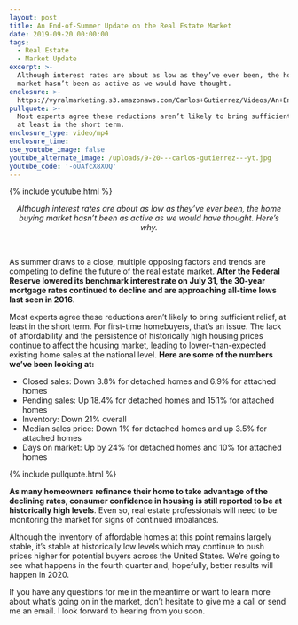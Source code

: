 ```yaml
---
layout: post
title: An End-of-Summer Update on the Real Estate Market
date: 2019-09-20 00:00:00
tags:
  - Real Estate
  - Market Update
excerpt: >-
  Although interest rates are about as low as they’ve ever been, the home buying
  market hasn’t been as active as we would have thought.
enclosure: >-
  https://vyralmarketing.s3.amazonaws.com/Carlos+Gutierrez/Videos/An+End-of-Summer+Update+on+the+Real+Estate+Market.mp4
pullquote: >-
  Most experts agree these reductions aren’t likely to bring sufficient relief,
  at least in the short term.
enclosure_type: video/mp4
enclosure_time:
use_youtube_image: false
youtube_alternate_image: /uploads/9-20---carlos-gutierrez---yt.jpg
youtube_code: '-oUAfcX8XOQ'
---
```


{% include youtube.html %}

<center><em>Although interest rates are about as low as they&rsquo;ve ever been, the home buying market hasn&rsquo;t been as active as we would have thought. Here&rsquo;s why.</em></center>

&nbsp;

As summer draws to a close, multiple opposing factors and trends are competing to define the future of the real estate market. **After the Federal Reserve lowered its benchmark interest rate on July 31, the 30-year mortgage rates continued to decline and are approaching all-time lows last seen in 2016**.

Most experts agree these reductions aren’t likely to bring sufficient relief, at least in the short term. For first-time homebuyers, that’s an issue. The lack of affordability and the persistence of historically high housing prices continue to affect the housing market, leading to lower-than-expected existing home sales at the national level. **Here are some of the numbers we’ve been looking at:**

* Closed sales: Down 3.8% for detached homes and 6.9% for attached homes
* Pending sales: Up 18.4% for detached homes and 15.1% for attached homes
* Inventory: Down 21% overall
* Median sales price: Down 1% for detached homes and up 3.5% for attached homes
* Days on market: Up by 24% for detached homes and 10% for attached homes

{% include pullquote.html %}

**As many homeowners refinance their home to take advantage of the declining rates, consumer confidence in housing is still reported to be at historically high levels**. Even so, real estate professionals will need to be monitoring the market for signs of continued imbalances.

Although the inventory of affordable homes at this point remains largely stable, it’s stable at historically low levels which may continue to push prices higher for potential buyers across the United States. We’re going to see what happens in the fourth quarter and, hopefully, better results will happen in 2020.

If you have any questions for me in the meantime or want to learn more about what’s going on in the market, don’t hesitate to give me a call or send me an email. I look forward to hearing from you soon.